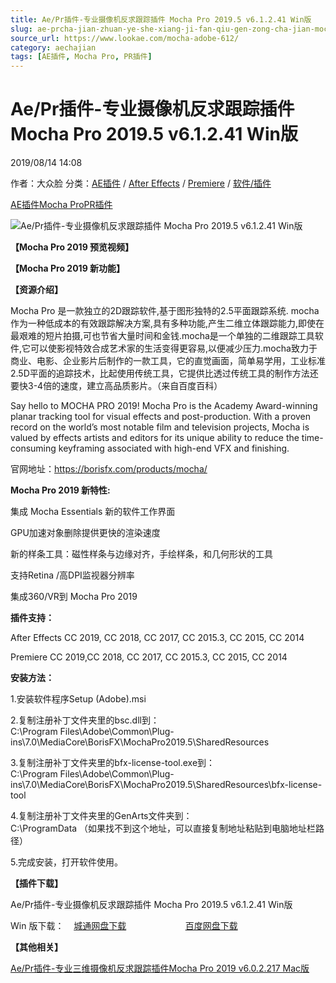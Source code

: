 ```yaml
---
title: Ae/Pr插件-专业摄像机反求跟踪插件 Mocha Pro 2019.5 v6.1.2.41 Win版
slug: ae-prcha-jian-zhuan-ye-she-xiang-ji-fan-qiu-gen-zong-cha-jian-mocha-pro-2019-5-v6-1-2-41-winban
source_url: https://www.lookae.com/mocha-adobe-612/
category: aechajian
tags: [AE插件, Mocha Pro, PR插件]
---
```

# Ae/Pr插件-专业摄像机反求跟踪插件 Mocha Pro 2019.5 v6.1.2.41 Win版

2019/08/14 14:08

作者：大众脸
分类：[AE插件](https://www.lookae.com/after-effects/aechajian/) / [After Effects](https://www.lookae.com/after-effects/) / [Premiere](https://www.lookae.com/qitarjcj/premierezy/) / [软件/插件](https://www.lookae.com/qitarjcj/)

[AE插件](https://www.lookae.com/tag/ae%e6%8f%92%e4%bb%b6/)[Mocha Pro](https://www.lookae.com/tag/mocha-pro/)[PR插件](https://www.lookae.com/tag/pr%e6%8f%92%e4%bb%b6/)

![Ae/Pr插件-专业摄像机反求跟踪插件 Mocha Pro 2019.5 v6.1.2.41 Win版](https://www.lookae.com/wp-content/uploads/2018/10/mocha2019Plugin.jpg "Ae/Pr插件-专业摄像机反求跟踪插件 Mocha Pro 2019.5 v6.1.2.41 Win版-LookAE.com")

**【Mocha Pro 2019 预览视频】**  
**[](https://cloud.video.taobao.com//play/u/705956171/p/1/e/6/t/1/210411712106.mp4?_=1")**

**【Mocha Pro 2019 新功能】**  
**[](https://cloud.video.taobao.com//play/u/705956171/p/1/e/6/t/1/210485235768.mp4?_=1")**

**【资源介绍】**

Mocha Pro 是一款独立的2D跟踪软件,基于图形独特的2.5平面跟踪系统. mocha 作为一种低成本的有效跟踪解决方案,具有多种功能,产生二维立体跟踪能力,即使在最艰难的短片拍摄,可也节省大量时间和金钱.mocha是一个单独的二维跟踪工具软件,它可以使影视特效合成艺术家的生活变得更容易,以便减少压力.mocha致力于商业、电影、企业影片后制作的一款工具，它的直觉画面，简单易学用，工业标准2.5D平面的追踪技术，比起使用传统工具，它提供比透过传统工具的制作方法还要快3-4倍的速度，建立高品质影片。（来自百度百科）

Say hello to MOCHA PRO 2019! Mocha Pro is the Academy Award-winning planar tracking tool for visual effects and post-production. With a proven record on the world’s most notable film and television projects, Mocha is valued by effects artists and editors for its unique ability to reduce the time-consuming keyframing associated with high-end VFX and finishing.

官网地址：https://borisfx.com/products/mocha/

**Mocha Pro 2019 新特性:**

集成 Mocha Essentials 新的软件工作界面

GPU加速对象删除提供更快的渲染速度

新的样条工具：磁性样条与边缘对齐，手绘样条，和几何形状的工具

支持Retina /高DPI监视器分辨率

集成360/VR到 Mocha Pro 2019

**插件支持：**

After Effects CC 2019, CC 2018, CC 2017, CC 2015.3, CC 2015, CC 2014

Premiere CC 2019,CC 2018, CC 2017, CC 2015.3, CC 2015, CC 2014

**安装方法：**

1.安装软件程序Setup (Adobe).msi

2.复制注册补丁文件夹里的bsc.dll到：  
C:\Program Files\Adobe\Common\Plug-ins\7.0\MediaCore\BorisFX\MochaPro2019.5\SharedResources

3.复制注册补丁文件夹里的bfx-license-tool.exe到：  
C:\Program Files\Adobe\Common\Plug-ins\7.0\MediaCore\BorisFX\MochaPro2019.5\SharedResources\bfx-license-tool

4.复制注册补丁文件夹里的GenArts文件夹到：  
C:\ProgramData （如果找不到这个地址，可以直接复制地址粘贴到电脑地址栏路径）

5.完成安装，打开软件使用。

**【插件下载】**

Ae/Pr插件-专业摄像机反求跟踪插件 Mocha Pro 2019.5 v6.1.2.41 Win版

Win 版下载：    [城通网盘下载](https://lookae.ctfile.com/fs/680462-392680636)                        [百度网盘下载](https://pan.baidu.com/s/1h4Kqy6don1osEPsvX0vpXg)

**【其他相关】**

[Ae/Pr插件-专业三维摄像机反求跟踪插件Mocha Pro 2019 v6.0.2.217 Mac版](https://www.lookae.com/mocha-adobe-602/)
